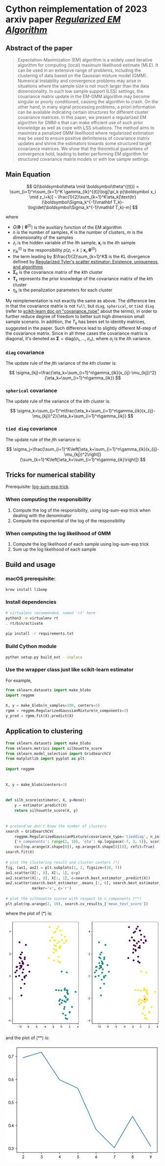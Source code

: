# Cython reimplementation of 2023 arxiv paper [*Regularized EM Algorithm*](https://arxiv.org/abs/2303.14989)

## Abstract of the paper

> Expectation-Maximization (EM) algorithm is a widely used iterative algorithm for computing (local) maximum likelihood estimate (MLE). It can be used in an extensive range of problems, including the clustering of data based on the Gaussian mixture model (GMM). Numerical instability and convergence problems may arise in situations where the sample size is not much larger than the data dimensionality. In such low sample support (LSS) settings, the covariance matrix update in the EM-GMM algorithm may become singular or poorly conditioned, causing the algorithm to crash. On the other hand, in many signal processing problems, a priori information can be available indicating certain structures for different cluster covariance matrices. In this paper, we present a regularized EM algorithm for GMM-s that can make efficient use of such prior knowledge as well as cope with LSS situations. The method aims to maximize a penalized GMM likelihood where regularized estimation may be used to ensure positive definiteness of covariance matrix updates and shrink the estimators towards some structured target covariance matrices. We show that the theoretical guarantees of convergence hold, leading to better performing EM algorithm for structured covariance matrix models or with low sample settings.

## Main Equation

$$
Q(\boldsymbol\theta \mid \boldsymbol\theta^{(t)})
= \sum_{i=1}^n\sum_{k=1}^K \gamma_{ik}^{(t)}\log[\pi_k p(\boldsymbol x_i \mid z_i=k)] - \frac{1}{2}\sum_{k=1}^K\eta_k[\text{tr}(\boldsymbol\Sigma_k^{-1}\mathbf T_k)-\log\det(\boldsymbol\Sigma_k^{-1}\mathbf T_k)-m]
$$

where

- $Q(\boldsymbol\theta \mid \boldsymbol\theta^{(t)})$ is the auxiliary function of the EM algorithm
- $n$ is the number of samples, $K$ is the number of clusters, $m$ is the dimensionality of the samples
- $z_i$ is the hidden variable of the $i$th sample, $\boldsymbol x_i$ is the $i$th sample
- $\gamma_{ik}^{(t)}$ is the responsibility $p(z_i=k \mid \boldsymbol x_i, \boldsymbol\theta^{(t)})$
- the term leading by $\frac{1}{2}\sum_{k=1}^K$ is the KL divergence defined by [Regularized Tyler's scatter estimator: Existence, uniqueness, and algorithms](https://ieeexplore.ieee.org/document/6879466)
- $\boldsymbol\Sigma_k$ is the covariance matrix of the $k$th cluster
- $\mathbf T_k$ represents the prior knowledge of the covariance matrix of the $k$th cluster
- $\eta_k$ is the penalization parameters for each cluster

My reimplementation is not exactly the same as above.
The difference lies in that the covariance matrix is not `full`, but `diag`, `spherical`, or `tied diag` (refer to [scikit-learn doc on "covariance\_type"](https://scikit-learn.org/stable/modules/generated/sklearn.mixture.GaussianMixture.html) about the terms), in order to further reduce degree of freedom to better suit high dimension small sample scenario.
In addition, the $T_k$ has been set to identity matrices, suggested in the paper.
Such difference lead to slightly different M-step of the covariance matrix.
Since in all three cases the covariance matrix is diagonal, it's denoted as $\boldsymbol\Sigma = \text{diag}(\sigma_1,\dots,\sigma_n)$, where $\sigma_i$ is the $i$th variance.

### `diag` covariance

The update rule of the $j$th variance of the $k$th cluster is:

$$
\sigma_{kj}=\frac{\eta_k+\sum_{i=1}^n\gamma_{ik}(x_{ij}-\mu_{kj})^2}{\eta_k+\sum_{i=1}^n\gamma_{ik}}
$$

### `spherical` covariance

The update rule of the variance of the $k$th cluster is:

$$
\sigma_k=\sum_{j=1}^m\frac{\eta_k+\sum_{i=1}^n\gamma_{ik}(x_{ij}-\mu_{kj})^2}{\eta_k+\sum_{i=1}^n\gamma_{ik}}
$$

### `tied diag` covariance

The update rule of the $j$th variance is:

$$
\sigma_j=\frac{\sum_{i=1}^K\left[\eta_k+\sum_{i=1}^n\gamma_{ik}(x_{ij}-\mu_{kj})^2\right]}{\sum_{k=1}^K\left[\eta_k+\sum_{i=1}^n\gamma_{ik}\right]}
$$

## Tricks for numerical stability

Prerequisite: [log-sum-exp trick](https://leimao.github.io/blog/LogSumExp/).

### When computing the responsibility

1. Compute the log of the responsibility, using log-sum-exp trick when dealing with the denominator
2. Compute the exponential of the log of the responsibility

### When computing the log likelihood of GMM

1. Compute the log likelihood of each sample using log-sum-exp trick
2. Sum up the log likelihood of each sample

## Build and usage

### macOS prerequisite:

```bash
brew install libomp
```

### Install dependencies

```bash
# virtualenv recommended, named 'rt' here
python3 -m virtualenv rt
. rt/bin/activate

pip install -r requirements.txt
```

### Build Cython module

```bash
python setup.py build_ext --inplace
```

### Use the wrapper class just like scikit-learn estimator

For example,

```python
from sklearn.datasets import make_blobs
import reggmm

X, y = make_blobs(n_samples=100, centers=3)
rgmm = reggmm.RegularizedGaussianMixture(n_components=3)
y_pred = rgmm.fit(X).predict(X)
```

## Application to clustering

```python
from sklearn.datasets import make_blobs
from sklearn.metrics import silhouette_score
from sklearn.model_selection import GridSearchCV
from matplotlib import pyplot as plt

import reggmm


X, y = make_blobs(centers=3)


def silh_score(estimator, X, y=None):
    y = estimator.predict(X)
    return silhouette_score(X, y)


# pretend we don't know the number of clusters
search = GridSearchCV(
    reggmm.RegularizedGaussianMixture(covariance_type='tieddiag', n_init=10, n_jobs=10),
    {'n_components': range(2, 10), 'eta': np.logspace(-7, 3, 5)}, scoring=silh_score,
    cv=[(np.arange(X.shape[0]), np.arange(X.shape[0]))], refit=True)
search.fit(X)

# plot the clustering result and cluster centers (*)
fig, (ax1, ax2) = plt.subplots(1, 2, figsize=(10, 7))
ax1.scatter(X[:, 0], X[:, 1], c=y)
ax2.scatter(X[:, 0], X[:, 1], c=search.best_estimator_.predict(X))
ax2.scatter(search.best_estimator_.means_[:, 0], search.best_estimator_.means_[:, 1],
            marker='x', c='r')

# plot the silhouette scores with respect to n_components (**)
plt.plot(np.arange(2, 10), search.cv_results_['mean_test_score'])
```

where the plot of (\*) is:

![cluster](imgs/cluster.png)

and the plot of (\*\*) is:

![score](imgs/silhouette-n_comp.png)
